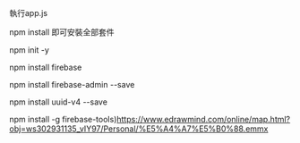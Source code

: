執行app.js

npm install 即可安裝全部套件

npm init -y

npm install firebase

npm install firebase-admin --save

npm install uuid-v4 --save

npm install -g firebase-tools)https://www.edrawmind.com/online/map.html?obj=ws302931135_vIY97/Personal/%E5%A4%A7%E5%B0%88.emmx